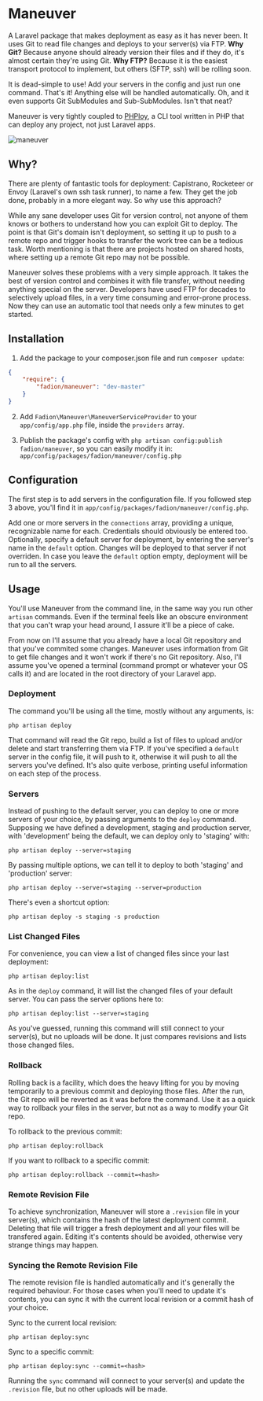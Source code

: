 # Maneuver

A Laravel package that makes deployment as easy as it has never been. It uses Git to read file changes and deploys to your server(s) via FTP. **Why Git?** Because anyone should already version their files and if they do, it's almost certain they're using Git. **Why FTP?** Because it is the easiest transport protocol to implement, but others (SFTP, ssh) will be rolling soon.

It is dead-simple to use! Add your servers in the config and just run one command. That's it! Anything else will be handled automatically. Oh, and it even supports Git SubModules and Sub-SubModules. Isn't that neat?

Maneuver is very tightly coupled to [PHPloy](https://Github.com/banago/PHPloy), a CLI tool written in PHP that can deploy any project, not just Laravel apps.

![maneuver](https://f.cloud.github.com/assets/374519/2333156/e0198082-a465-11e3-8fe6-f9f306597f8a.gif)

## Why?

There are plenty of fantastic tools for deployment: Capistrano, Rocketeer or Envoy (Laravel's own ssh task runner), to name a few. They get the job done, probably in a more elegant way. So why use this approach?

While any sane developer uses Git for version control, not anyone of them knows or bothers to understand how you can exploit Git to deploy. The point is that Git's domain isn't deployment, so setting it up to push to a remote repo and trigger hooks to transfer the work tree can be a tedious task. Worth mentioning is that there are projects hosted on shared hosts, where setting up a remote Git repo may not be possible.

Maneuver solves these problems with a very simple approach. It takes the best of version control and combines it with file transfer, without needing anything special on the server. Developers have used FTP for decades to selectively upload files, in a very time consuming and error-prone process. Now they can use an automatic tool that needs only a few minutes to get started.

## Installation

1. Add the package to your composer.json file and run `composer update`:

```json
{
    "require": {
        "fadion/maneuver": "dev-master"
    }
}
```

2. Add `Fadion\Maneuver\ManeuverServiceProvider` to your `app/config/app.php` file, inside the `providers` array.

3. Publish the package's config with `php artisan config:publish fadion/maneuver`, so you can easily modify it in: `app/config/packages/fadion/maneuver/config.php`

## Configuration

The first step is to add servers in the configuration file. If you followed step 3 above, you'll find it in `app/config/packages/fadion/maneuver/config.php`.

Add one or more servers in the `connections` array, providing a unique, recognizable name for each. Credentials should obviously be entered too. Optionally, specify a default server for deployment, by entering the server's name in the `default` option. Changes will be deployed to that server if not overriden. In case you leave the `default` option empty, deployment will be run to all the servers.

## Usage

You'll use Maneuver from the command line, in the same way you run other `artisan` commands. Even if the terminal feels like an obscure environment that you can't wrap your head around, I assure it'll be a piece of cake.

From now on I'll assume that you already have a local Git repository and that you've commited some changes. Maneuver uses information from Git to get file changes and it won't work if there's no Git repository. Also, I'll assume you've opened a terminal (command prompt or whatever your OS calls it) and are located in the root directory of your Laravel app.

### Deployment

The command you'll be using all the time, mostly without any arguments, is:

    php artisan deploy

That command will read the Git repo, build a list of files to upload and/or delete and start transferring them via FTP. If you've specified a `default` server in the config file, it will push to it, otherwise it will push to all the servers you've defined. It's also quite verbose, printing useful information on each step of the process.

### Servers

Instead of pushing to the default server, you can deploy to one or more servers of your choice, by passing arguments to the `deploy` command. Supposing we have defined a development, staging and production server, with 'development' being the default, we can deploy only to 'staging' with:

    php artisan deploy --server=staging

By passing multiple options, we can tell it to deploy to both 'staging' and 'production' server:

    php artisan deploy --server=staging --server=production

There's even a shortcut option:

    php artisan deploy -s staging -s production

### List Changed Files

For convenience, you can view a list of changed files since your last deployment:

    php artisan deploy:list

As in the `deploy` command, it will list the changed files of your default server. You can pass the server options here to:

    php artisan deploy:list --server=staging

As you've guessed, running this command will still connect to your server(s), but no uploads will be done. It just compares revisions and lists those changed files.

### Rollback

Rolling back is a facility, which does the heavy lifting for you by moving temporarily to a previous commit and deploying those files. After the run, the Git repo will be reverted as it was before the command. Use it as a quick way to rollback your files in the server, but not as a way to modify your Git repo.

To rollback to the previous commit:

    php artisan deploy:rollback

If you want to rollback to a specific commit:

    php artisan deploy:rollback --commit=<hash>

### Remote Revision File

To achieve synchronization, Maneuver will store a `.revision` file in your server(s), which contains the hash of the latest deployment commit. Deleting that file will trigger a fresh deployment and all your files will be transfered again. Editing it's contents should be avoided, otherwise very strange things may happen.

### Syncing the Remote Revision File

The remote revision file is handled automatically and it's generally the required behaviour. For those cases when you'll need to update it's contents, you can sync it with the current local revision or a commit hash of your choice.
 
 Sync to the current local revision:
 
    php artisan deploy:sync
    
 Sync to a specific commit:
 
    php artisan deploy:sync --commit=<hash>
    
 Running the `sync` command will connect to your server(s) and update the `.revision` file, but no other uploads will be made.
